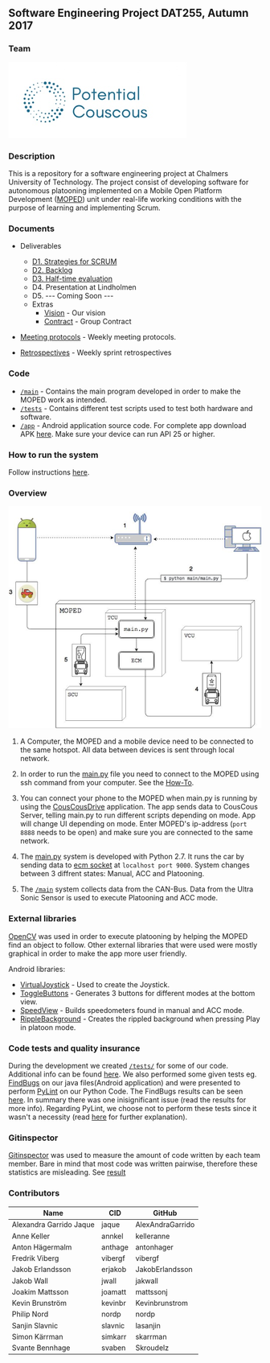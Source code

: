 ## Software Engineering Project DAT255, Autumn 2017


### Team
<img src="/Documents/Images/Logo.2.0..png">


### Description
This is a repository for a software engineering project at Chalmers University of Technology. The project consist of developing software for autonomous platooning implemented on a Mobile Open Platform Development ([MOPED](https://github.com/sics-sse/moped)) unit under real-life working conditions with the purpose of learning and implementing Scrum.


### Documents
* Deliverables
    * [D1. Strategies for SCRUM](/Documents/Deliverables/D1_Stratergies_for_scrum.pdf)
    * [D2. Backlog](https://trello.com/b/gsIRwmhq/potential-couscous)
    * [D3. Half-time evaluation](/Documents/Deliverables/D3_HalfTime_Evaluation.pdf)
    * D4. Presentation at Lindholmen
    * D5. --- Coming Soon ---
    * Extras
      * [Vision](/Documents/Deliverables/Our_vision_statement.pdf) - Our vision
      * [Contract](/Documents/GroupContract.pdf) - Group Contract
      
* [Meeting protocols](https://github.com/mattssonj/potential-couscous/tree/master/Documents/Meeting%20Protocols) - Weekly meeting protocols.
* [Retrospectives](https://github.com/mattssonj/potential-couscous/tree/master/Documents/Retrospectives) - Weekly sprint retrospectives


### Code
   * [`/main`](/main/) - Contains the main program developed in order to make the MOPED work as intended. 
   * [`/tests`](/tests/) - Contains different test scripts used to test both hardware and software.
   * [`/app`](/app/) - Android application source code. For complete app download APK [here](https://github.com/mattssonj/potential-couscous/blob/master/app/apk/CousCousDrive3.5.apk?raw=true). Make sure your device can run API 25 or higher.


### How to run the system
Follow instructions [here](/Documents/howTo.md).


### Overview
<p align="center"><img src="/Documents/Images/MOPED.jpg"></p>

1. A Computer, the MOPED and a mobile device need to be connected to the same hotspot.
All data between devices is sent through local network. 

2. In order to run the [main.py](/main/main.py) file you need to connect to the MOPED using ssh command from your computer. 
See the [How-To](/Documents/howTo.md). 

3. You can connect your phone to the MOPED when main.py is running by using the [CousCousDrive](/Documents/appImages.md) application.
The app sends data to CousCous Server, telling main.py to run different scripts depending on mode. App will change UI depending on mode.
Enter MOPED's ip-address (`port 8888` needs to be open) and make sure you are connected to the same network.

4. The [main.py](/main/main.py) system is developed with Python 2.7. It runs the car by sending data to [ecm socket](https://github.com/sics-sse/moped/tree/master/ecm-core/src/main/java) at `localhost port 9000`.
System changes between 3 diffrent states: Manual, ACC and Platooning.

5. The [`/main`](/main/) system collects data from the CAN-Bus. Data from the Ultra Sonic Sensor is used to execute Platooning and ACC mode.


### External libraries
[OpenCV](https://opencv.org) was used in order to execute platooning by helping the MOPED find an object to follow. Other external libraries that were used were mostly graphical in order to make the app more user friendly.

Android libraries:
- [VirtualJoystick](https://github.com/controlwear/virtual-joystick-android) - Used to create the Joystick.
- [ToggleButtons](https://github.com/rcketscientist/ToggleButtons) - Generates 3 buttons for different modes at the bottom view.
- [SpeedView](https://github.com/anastr/SpeedView) - Builds speedometers found in manual and ACC mode.
- [RippleBackground](https://github.com/skyfishjy/android-ripple-background) - Creates the rippled background when pressing Play in platoon mode.


### Code tests and quality insurance 
During the development we created [`/tests/`](/tests/) for some of our code. Additional info can be found [here](/tests/Allmänna%20tester%20(Read%20this).pdf). We also performed some given tests eg. [FindBugs](http://findbugs.sourceforge.net) on our java files(Android application) and were presented to perform [PyLint](https://www.pylint.org) on our Python Code. The FindBugs results can be seen [here](/Documents/codeTests.md). In summary there was one inisignificant issue (read the results for more info). Regarding PyLint, we choose not to perform these tests since it wasn't a necessity (read [here](/Documents/codeTests.md) for further explanation).


### Gitinspector
[Gitinspector](https://github.com/ejwa/gitinspector) was used to measure the amount of code written by each team member. Bare in mind that most code was written pairwise, therefore these statistics are misleading. See [result](/Documents/gitinspector.md)


### Contributors
| Name | CID | GitHub |
|------|-----|--------|
|Alexandra Garrido Jaque|jaque|AlexAndraGarrido|
|Anne Keller|annkel|kelleranne|
|Anton Hägermalm|anthage|antonhager|
|Fredrik Viberg|vibergf|vibergf|
|Jakob Erlandsson|erjakob|JakobErlandsson|
|Jakob Wall|jwall|jakwall|
|Joakim Mattsson|joamatt|mattssonj|
|Kevin Brunström|kevinbr|Kevinbrunstrom|
|Philip Nord|nordp|nordp|
|Sanjin Slavnic|slavnic|lasanjin|
|Simon Kärrman|simkarr|skarrman|
|Svante Bennhage|svaben|Skroudelz|
